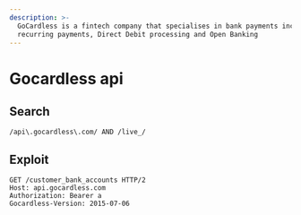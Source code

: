 ```yaml
---
description: >-
  GoCardless is a fintech company that specialises in bank payments including
  recurring payments, Direct Debit processing and Open Banking
---
```


# Gocardless api

## Search

```
/api\.gocardless\.com/ AND /live_/
```

## Exploit

```
GET /customer_bank_accounts HTTP/2
Host: api.gocardless.com
Authorization: Bearer a
Gocardless-Version: 2015-07-06

```
